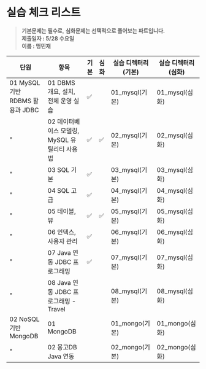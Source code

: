 # 실습 체크 리스트

> **기본문제는 필수로**, **심화문제는 선택적으로 풀어보는 파트입니다.**   
> **제출일자 : 5/28 수요일**   
> **이름 : 맹민재**   


| 단원                            | 항목                                           | 기본 | 심화 | 실습 디렉터리 (기본) | 실습 디렉터리 (심화)    |
|---------------------------------|------------------------------------------------|------|------|------------------------|--------------------------|
| 01 MySQL 기반 RDBMS 활용과 JDBC | 01 DBMS 개요, 설치, 전체 운영 실습            | ✅   |      | 01_mysql(기본)        | 01_mysql(심화)          |
|"                                 | 02 데이터베이스 모델링, MySQL 유틸리티 사용법 | ✅   |   ✅   | 02_mysql(기본)        | 02_mysql(심화)          |
|"                                 | 03 SQL 기본                                   | ✅   |      | 03_mysql(기본)        | 03_mysql(심화)          |
|"                                 | 04 SQL 고급                                   | ✅   |      | 04_mysql(기본)        | 04_mysql(심화)          |
|"                                 | 05 테이블, 뷰                                 | ✅   |   ✅   | 05_mysql(기본)        | 05_mysql(심화)          |
|"                                 | 06 인덱스, 사용자 관리                        |  ✅  |      | 06_mysql(기본)        | 06_mysql(심화)          |
|"                                 | 07 Java 연동 JDBC 프로그래밍                 |  ✅  |      | 07_mysql(기본)        | 07_mysql(심화)          |
|"                                 | 08 Java 연동 JDBC 프로그래밍 - Travel        |    |      | 08_mysql(기본)        | 08_mysql(심화)          |
| 02 NoSQL 기반 MongoDB          | 01 MongoDB                                    |    |      | 01_mongo(기본)        | 01_mongo(심화)          |
|"                                 | 02 몽고DB Java 연동                           |    |      | 02_mongo(기본)        | 02_mongo(심화)          |

